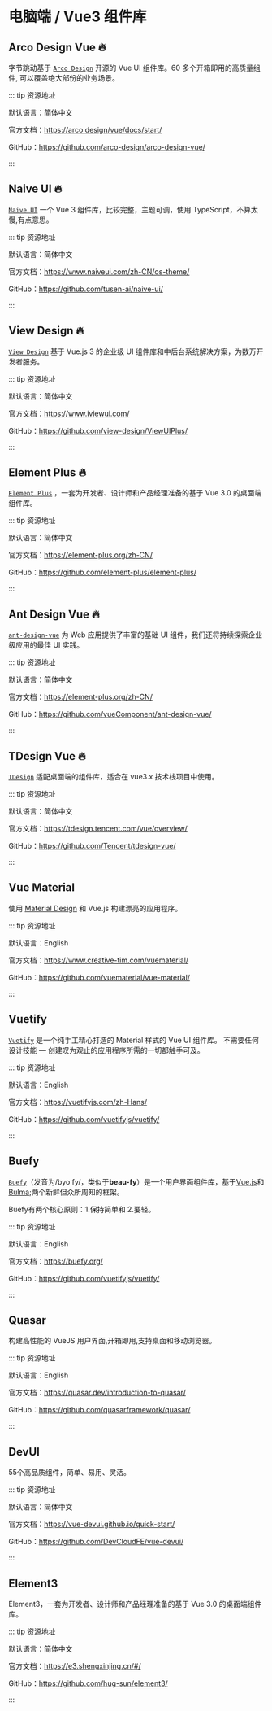 # 电脑端 / Vue3 组件库

## Arco Design Vue 🔥

 字节跳动基于 [`Arco Design`](https://arco.design/vue/docs/start/) 开源的 Vue UI 组件库。60 多个开箱即用的高质量组件, 可以覆盖绝大部份的业务场景。

::: tip 资源地址

默认语言：简体中文

官方文档：https://arco.design/vue/docs/start/

GitHub：https://github.com/arco-design/arco-design-vue/

:::

## Naive UI 🔥

 [`Naive UI`](https://www.naiveui.com/zh-CN/os-theme/) 一个 Vue 3 组件库，比较完整，主题可调，使用 TypeScript，不算太慢,有点意思。

::: tip 资源地址

默认语言：简体中文

官方文档：https://www.naiveui.com/zh-CN/os-theme/

GitHub：https://github.com/tusen-ai/naive-ui/

:::

## View Design 🔥

[`View Design`](https://www.iviewui.com/) 基于 Vue.js 3 的企业级 UI 组件库和中后台系统解决方案，为数万开发者服务。

::: tip 资源地址

默认语言：简体中文

官方文档：https://www.iviewui.com/

GitHub：https://github.com/view-design/ViewUIPlus/

:::

## Element Plus 🔥

[`Element Plus`](https://element-plus.org/zh-CN/) ，一套为开发者、设计师和产品经理准备的基于 Vue 3.0 的桌面端组件库。

::: tip 资源地址

默认语言：简体中文

官方文档：https://element-plus.org/zh-CN/

GitHub：https://github.com/element-plus/element-plus/

:::

## Ant Design Vue 🔥

[`ant-design-vue`](https://antdv.com/components/overview-cn/) 为 Web 应用提供了丰富的基础 UI 组件，我们还将持续探索企业级应用的最佳 UI 实践。

::: tip 资源地址

默认语言：简体中文

官方文档：https://element-plus.org/zh-CN/

GitHub：https://github.com/vueComponent/ant-design-vue/

:::

## TDesign Vue 🔥

[`TDesign`](https://tdesign.tencent.com/vue/overview/) 适配桌面端的组件库，适合在 vue3.x 技术栈项目中使用。

::: tip 资源地址

默认语言：简体中文

官方文档：https://tdesign.tencent.com/vue/overview/

GitHub：https://github.com/Tencent/tdesign-vue/

:::

## Vue Material

使用 [Material Design](https://www.creative-tim.com/vuematerial/) 和 Vue.js 构建漂亮的应用程序。

::: tip 资源地址

默认语言：English

官方文档：https://www.creative-tim.com/vuematerial/

GitHub：https://github.com/vuematerial/vue-material/

:::

## Vuetify

[`Vuetify`](https://vuetifyjs.com/zh-Hans/) 是一个纯手工精心打造的 Material 样式的 Vue UI 组件库。 不需要任何设计技能 — 创建叹为观止的应用程序所需的一切都触手可及。

::: tip 资源地址

默认语言：English

官方文档：https://vuetifyjs.com/zh-Hans/

GitHub：https://github.com/vuetifyjs/vuetify/

:::

## Buefy

[`Buefy`](https://buefy.org/)（发音为/byo fy/，类似于**beau-fy**）是一个用户界面组件库，基于[Vue.js](https://vuejs.org/)和[Bulma](https://bulma.io/);两个新鲜但众所周知的框架。

Buefy有两个核心原则：1.保持简单和 2.要轻。

::: tip 资源地址

默认语言：English

官方文档：https://buefy.org/

GitHub：https://github.com/vuetifyjs/vuetify/

:::

## Quasar

构建高性能的 VueJS 用户界面,开箱即用,支持桌面和移动浏览器。

::: tip 资源地址

默认语言：English

官方文档：https://quasar.dev/introduction-to-quasar/

GitHub：https://github.com/quasarframework/quasar/

:::

## DevUI

55个高品质组件，简单、易用、灵活。

::: tip 资源地址

默认语言：简体中文

官方文档：https://vue-devui.github.io/quick-start/

GitHub：https://github.com/DevCloudFE/vue-devui/

:::

## Element3

Element3，一套为开发者、设计师和产品经理准备的基于 Vue 3.0 的桌面端组件库。

::: tip 资源地址

默认语言：简体中文

官方文档：https://e3.shengxinjing.cn/#/

GitHub：https://github.com/hug-sun/element3/

:::
